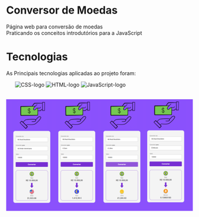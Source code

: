 <h1>Conversor de Moedas</h1>
<p>Página web para conversão de moedas <br>Praticando os conceitos introdutórios para a JavaScript</p>
<h1>Tecnologias</h1>
<p>As Principais tecnologias aplicadas ao projeto foram:</p>
<ul>
  <il><img src ="https://img.shields.io/badge/CSS-239120?&style=for-the-badge&logo=css3&logoColor=white" alt="CSS-logo" width=90px height=30px/></il>
  <il><img src="https://img.shields.io/badge/HTML5-E34F26?style=for-the-badge&logo=html5&logoColor=white" alt="HTML-logo" width=90px height=30px/></il>
  <il><img src="https://img.shields.io/badge/JavaScript-F7DF1E?style=for-the-badge&logo=javascript&logoColor=black"alt="JavaScript-logo" width=90px height=30px/></il>
</ul>
<br>
<img src="https://github.com/reisdaniel063/DevClub-Convensor-de-moeda/blob/main/assets/Convert-money-img.png?raw=true">
